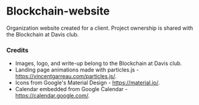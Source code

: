# Blockchain-website

Organization website created for a client. Project ownership is shared with the Blockchain at Davis club. 

### Credits
- Images, logo, and write-up belong to the Blockchain at Davis club.
- Landing page animations made with particles.js - https://vincentgarreau.com/particles.js/.
- Icons from Google's Material Design - https://material.io/.
- Calendar embedded from Google Calendar - https://calendar.google.com/.
